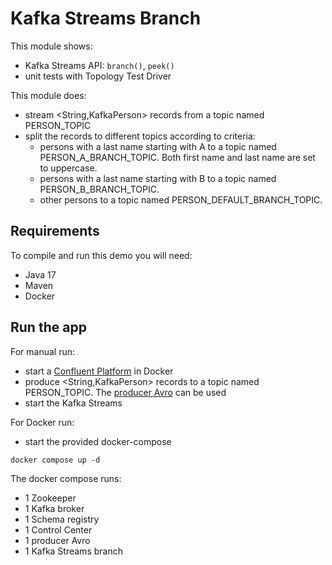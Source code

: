 # Kafka Streams Branch

This module shows:
- Kafka Streams API: `branch()`, `peek()`
- unit tests with Topology Test Driver

This module does:
- stream <String,KafkaPerson> records from a topic named PERSON_TOPIC
- split the records to different topics according to criteria:
  - persons with a last name starting with A to a topic named PERSON_A_BRANCH_TOPIC. Both first name and last name are set to uppercase.
  - persons with a last name starting with B to a topic named PERSON_B_BRANCH_TOPIC.
  - other persons to a topic named PERSON_DEFAULT_BRANCH_TOPIC.

## Requirements

To compile and run this demo you will need:
- Java 17
- Maven
- Docker

## Run the app

For manual run:
- start a [Confluent Platform](https://docs.confluent.io/platform/current/quickstart/ce-docker-quickstart.html#step-1-download-and-start-cp) in Docker
- produce <String,KafkaPerson> records to a topic named PERSON_TOPIC. The [producer Avro](../../kafka-producer-quickstarts/kafka-producer-avro) can be used
- start the Kafka Streams

For Docker run:
- start the provided docker-compose 

```
docker compose up -d
```

The docker compose runs:
- 1 Zookeeper
- 1 Kafka broker
- 1 Schema registry
- 1 Control Center
- 1 producer Avro
- 1 Kafka Streams branch
